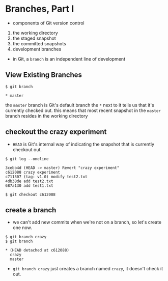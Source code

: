 # Branches, Part I

- components of Git version control

1. the working directory
2. the staged snapshot
3. the committed snapshots
4. development branches

- in Git, a `branch` is an independent line of development

## View Existing Branches

```
$ git branch

* master
```

the `master` branch is Git's default branch
the `*` next to it tells us that it's currently checked out.
this means that most recent snapshot in the `master` branch resides in the working directory

## checkout the crazy experiment

- `HEAD` is Git's internal way of indicating the snapshot that is currently checkout out.

```
$ git log --oneline

3cebb4d (HEAD -> master) Revert "crazy experiment"
c612088 crazy experiment
c711307 (tag: v1.0) modify test2.txt
4db38de add test2.txt
687a130 add test1.txt

$ git checkout c612088
```

## create a branch

- we can't add new commits when we're not on a branch, so let's create one now.

```
$ git branch crazy
$ git branch

* (HEAD detached at c612088)
  crazy
  master
```

- `git branch crazy` just creates a branch named `crazy`, it doesn't check it out.
